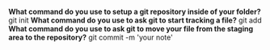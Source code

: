 **What command do you use to setup a git repository inside of your folder?**
git init 
**What command do you use to ask git to start tracking a file?**
git add 
**What command do you use to ask git to move your file from the staging area to the repository?**
git commit -m 'your note'